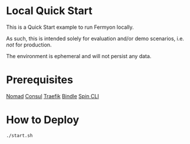 # Local Quick Start

This is a Quick Start example to run Fermyon locally.

As such, this is intended solely for evaluation and/or demo scenarios, i.e.
*not* for production.

The environment is ephemeral and will not persist any data.

# Prerequisites

[Nomad](https://www.nomadproject.io/docs/install)
[Consul](https://www.consul.io/docs/install)
[Traefik](https://doc.traefik.io/traefik/getting-started/install-traefik)
[Bindle](https://github.com/deislabs/bindle/blob/main/docs/README.md)
[Spin CLI](https://spin.fermyon.dev/quickstart)

# How to Deploy

```console
./start.sh
```
